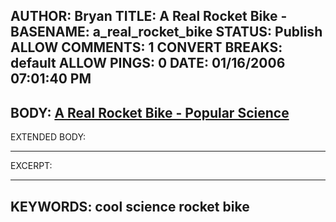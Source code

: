 AUTHOR: Bryan
TITLE: A Real Rocket Bike -
BASENAME: a_real_rocket_bike
STATUS: Publish
ALLOW COMMENTS: 1
CONVERT BREAKS: __default__
ALLOW PINGS: 0
DATE: 01/16/2006 07:01:40 PM
-----
BODY:
<a title="A Real Rocket Bike - Popular Science" href="http://www.popsci.com/popsci/how20/f5dec714c2648010vgnvcm1000004eecbccdrcrd.html">A Real Rocket Bike - Popular Science</a>
-----
EXTENDED BODY:

-----
EXCERPT:

-----
KEYWORDS:
cool science rocket bike
-----


